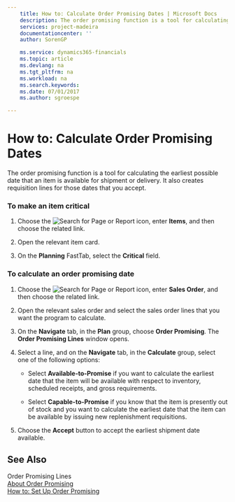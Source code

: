 ```yaml
---
    title: How to: Calculate Order Promising Dates | Microsoft Docs
    description: The order promising function is a tool for calculating the earliest possible date that an item is available for shipment or delivery. It also creates requisition lines for those dates that you accept.
    services: project-madeira
    documentationcenter: ''
    author: SorenGP

    ms.service: dynamics365-financials
    ms.topic: article
    ms.devlang: na
    ms.tgt_pltfrm: na
    ms.workload: na
    ms.search.keywords:
    ms.date: 07/01/2017
    ms.author: sgroespe

---
```

# How to: Calculate Order Promising Dates
The order promising function is a tool for calculating the earliest possible date that an item is available for shipment or delivery. It also creates requisition lines for those dates that you accept.  
  
### To make an item critical  
  
1.  Choose the ![Search for Page or Report](media/ui-search/search_small.png "Search for Page or Report icon") icon, enter **Items**, and then choose the related link.  
  
2.  Open the relevant item card.  
  
3.  On the **Planning** FastTab, select the **Critical** field.  
  
### To calculate an order promising date  
  
1.  Choose the ![Search for Page or Report](media/ui-search/search_small.png "Search for Page or Report icon") icon, enter **Sales Order**, and then choose the related link.  
  
2.  Open the relevant sales order and select the sales order lines that you want the program to calculate.  
  
3.  On the **Navigate** tab, in the **Plan** group, choose **Order Promising**. The **Order Promising Lines** window opens.  
  
4.  Select a line, and on the **Navigate** tab, in the **Calculate** group, select one of the following options:  
  
    -   Select **Available-to-Promise** if you want to calculate the earliest date that the item will be available with respect to inventory, scheduled receipts, and gross requirements.  
  
    -   Select **Capable-to-Promise** if you know that the item is presently out of stock and you want to calculate the earliest date that the item can be available by issuing new replenishment requisitions.  
  
5.  Choose the **Accept** button to accept the earliest shipment date available.  
  
## See Also  
 Order Promising Lines   
 [About Order Promising](../about-order-promising.md)   
 [How to: Set Up Order Promising](../how-to-set-up-order-promising.md)